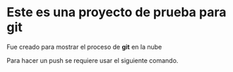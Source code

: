 # Este es una proyecto de prueba para git

Fue creado para mostrar el proceso de **git** en la nube

Para hacer un push se requiere usar el siguiente comando.
 


